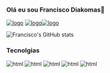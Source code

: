 
### Olá eu sou Francisco Diakomas👋

[![logo](https://img.shields.io/badge/Gmail-D14836?style=for-the-badge&logo=gmail&logoColor=white)](fdiakomas@gmail.com)
[![logo](    https://img.shields.io/badge/Telegram-2CA5E0?style=for-the-badge&logo=telegram&logoColor=white)](Francisco)[![logo](        https://img.shields.io/badge/WhatsApp-25D366?style=for-the-badge&logo=whatsapp&logoColor=whitee)]()

![Francisco's GitHub stats](https://github-readme-stats.vercel.app/api?username=FranciscoDiakomas&show_icons=true&theme=radical)

### Tecnolgias

<div style="display: inline-block;">
<img src="https://img.shields.io/badge/JavaScript-F7DF1E?style=for-the-badge&logo=javascript&logoColor=black" alt="html">
<img src="https://img.shields.io/badge/Node.js-43853D?style=for-the-badge&logo=node.js&logoColor=white" alt="html">
<img src="https://img.shields.io/badge/HTML5-E34F26?style=for-the-badge&logo=html5&logoColor=white" alt="html">
<img src="https://img.shields.io/badge/CSS3-1572B6?style=for-the-badge&logo=css3&logoColor=white" alt="html">
<img src="https://img.shields.io/badge/Express.js-404D59?style=for-the-badge" alt="html">   
<img src="https://img.shields.io/badge/React-20232A?style=for-the-badge&logo=react&logoColor=61DAFB" alt="">
<img src="https://img.shields.io/badge/MySQL-00000F?style=for-the-badge&logo=mysql&logoColor=white" alt="">
<img src="    https://img.shields.io/badge/Microsoft_Office-D83B01?style=for-the-badge&logo=microsoft-office&logoColor=white" alt="">
<img src="https://img.shields.io/badge/React_Native-20232A?style=for-the-badge&logo=react&logoColor=61DAFB" alt="">
</div>

